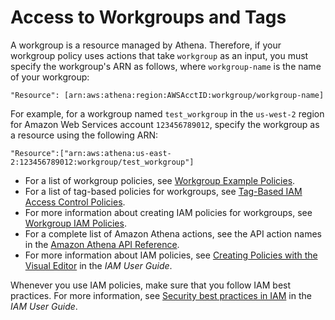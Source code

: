 # Access to Workgroups and Tags<a name="workgroups-access"></a>

A workgroup is a resource managed by Athena\. Therefore, if your workgroup policy uses actions that take `workgroup` as an input, you must specify the workgroup's ARN as follows, where `workgroup-name` is the name of your workgroup:

```
"Resource": [arn:aws:athena:region:AWSAcctID:workgroup/workgroup-name]
```

For example, for a workgroup named `test_workgroup` in the `us-west-2` region for Amazon Web Services account `123456789012`, specify the workgroup as a resource using the following ARN:

```
"Resource":["arn:aws:athena:us-east-2:123456789012:workgroup/test_workgroup"]
```
+ For a list of workgroup policies, see [Workgroup Example Policies](example-policies-workgroup.md)\.
+ For a list of tag\-based policies for workgroups, see [Tag\-Based IAM Access Control Policies](tags-access-control.md)\.
+ For more information about creating IAM policies for workgroups, see [Workgroup IAM Policies](workgroups-iam-policy.md)\.
+ For a complete list of Amazon Athena actions, see the API action names in the [Amazon Athena API Reference](https://docs.aws.amazon.com/athena/latest/APIReference/)\. 
+ For more information about IAM policies, see [Creating Policies with the Visual Editor](https://docs.aws.amazon.com/IAM/latest/UserGuide/access_policies_create.html#access_policies_create-visual-editor) in the *IAM User Guide*\. 

Whenever you use IAM policies, make sure that you follow IAM best practices\. For more information, see [Security best practices in IAM](https://docs.aws.amazon.com/IAM/latest/UserGuide/best-practices.html) in the *IAM User Guide*\.